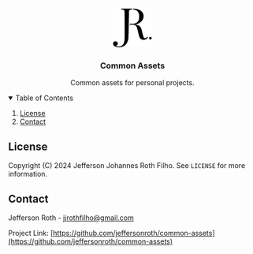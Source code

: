 <!-- PROJECT LOGO -->
<br />
<p align="center">
  <a href="https://github.com/jeffersonroth/jjrf-data-reliability-book">
    <img src="assets/images/logo.svg" alt="Logo" width="80" height="80">
  </a>

  <h3 align="center">Common Assets</h3>

  <p align="center">
    Common assets for personal projects.
  </p>
</p>

<!-- TABLE OF CONTENTS -->
<details open="open">
  <summary>Table of Contents</summary>
  <ol>
    <li><a href="#license">License</a></li>
    <li><a href="#contact">Contact</a></li>
  </ol>
</details>

<!-- LICENSE -->

## License

Copyright (C) 2024 Jefferson Johannes Roth Filho. See `LICENSE` for more information.

<!-- CONTACT -->

## Contact

Jefferson Roth - <jjrothfilho@gmail.com>

Project Link: [https://github.com/jeffersonroth/common-assets](https://github.com/jeffersonroth/common-assets)
